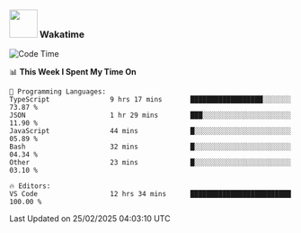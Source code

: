 ### <img src="https://media.giphy.com/media/VgCDAzcKvsR6OM0uWg/giphy.gif" width="50"> Wakatime

  <!--START_SECTION:waka-->
![Code Time](http://img.shields.io/badge/Code%20Time-1%2C505%20hrs%2020%20mins-blue)

📊 **This Week I Spent My Time On** 

```text
💬 Programming Languages: 
TypeScript               9 hrs 17 mins       ██████████████████░░░░░░░   73.87 % 
JSON                     1 hr 29 mins        ███░░░░░░░░░░░░░░░░░░░░░░   11.90 % 
JavaScript               44 mins             █░░░░░░░░░░░░░░░░░░░░░░░░   05.89 % 
Bash                     32 mins             █░░░░░░░░░░░░░░░░░░░░░░░░   04.34 % 
Other                    23 mins             █░░░░░░░░░░░░░░░░░░░░░░░░   03.10 % 

🔥 Editors: 
VS Code                  12 hrs 34 mins      █████████████████████████   100.00 % 
```


 Last Updated on 25/02/2025 04:03:10 UTC
<!--END_SECTION:waka-->
